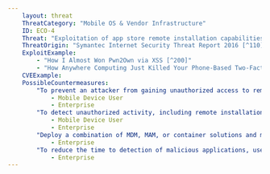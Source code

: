 ```yaml
---
    layout: threat
    ThreatCategory: "Mobile OS & Vendor Infrastructure"
    ID: ECO-4
    Threat: "Exploitation of app store remote installation capabilities to install malicious apps onto mobile devices"
    ThreatOrigin: "Symantec Internet Security Threat Report 2016 [^110]"
    ExploitExample:
        - "How I Almost Won Pwn2Own via XSS [^200]"
        - "How Anywhere Computing Just Killed Your Phone-Based Two-Factor Authentication [^201]"
    CVEExample:
    PossibleCountermeasures:
        "To prevent an attacker from gaining unauthorized access to remote installation functionality, enable two-factor or other strong authentication methods for user accounts on app stores.":
            - Mobile Device User
            - Enterprise
        "To detect unauthorized activity, including remote installation of apps, use features from Google or others to periodically analyze account activity for suspicious logins.":
            - Mobile Device User
            - Enterprise
        "Deploy a combination of MDM, MAM, or container solutions and mobile devices that successfully enforce policies (e.g., whitelisting) that prevent unauthorized applications from being installed to managed areas of the device.":
            - Enterprise
        "To reduce the time to detection of malicious applications, use app threat intelligence services to identify malicious apps installed on devices.":
            - Enterprise
---
```

